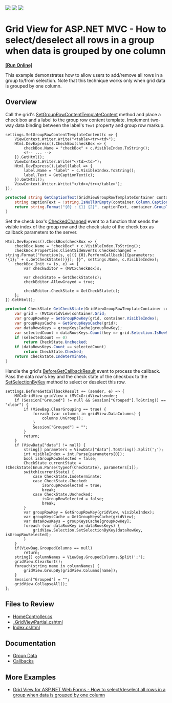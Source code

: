 <!-- default badges list -->
![](https://img.shields.io/endpoint?url=https://codecentral.devexpress.com/api/v1/VersionRange/128550402/22.1.3%2B)
[![](https://img.shields.io/badge/Open_in_DevExpress_Support_Center-FF7200?style=flat-square&logo=DevExpress&logoColor=white)](https://supportcenter.devexpress.com/ticket/details/T362032)
[![](https://img.shields.io/badge/📖_How_to_use_DevExpress_Examples-e9f6fc?style=flat-square)](https://docs.devexpress.com/GeneralInformation/403183)
<!-- default badges end -->
# Grid View for ASP.NET MVC - How to select/deselect all rows in a group when data is grouped by one column
<!-- run online -->
**[[Run Online]](https://codecentral.devexpress.com/128550402/)**
<!-- run online end -->

This example demonstrates how to allow users to add/remove all rows in a group to/from selection. Note that this technique works only when grid data is grouped by one column.

## Overview

Call the grid's [SetGroupRowContentTemplateContent](https://docs.devexpress.com/AspNetMvc/DevExpress.Web.Mvc.MVCxGridViewProperties.SetGroupRowContentTemplateContent.overloads) method and place a check box and a label to the group row content template. Implement two-way data binding between the label's `Text` property and group row markup.

```cshtml
settings.SetGroupRowContentTemplateContent(c => {
    ViewContext.Writer.Write("<table><tr><td>");
    Html.DevExpress().CheckBox(checkBox => {
        checkBox.Name = "checkBox" + c.VisibleIndex.ToString();
        <!-- ... -->
    }).GetHtml();
    ViewContext.Writer.Write("</td><td>");
    Html.DevExpress().Label(label => {
        label.Name = "label" + c.VisibleIndex.ToString();
        label.Text = GetCaptionText(c);
    }).GetHtml();
    ViewContext.Writer.Write("</td></tr></table>");
});
```

```cs
protected string GetCaptionText(GridViewGroupRowTemplateContainer container) {
    string captionText = !string.IsNullOrEmpty(container.Column.Caption) ? container.Column.Caption : container.Column.FieldName;
    return string.Format("{0} : {1} {2}", captionText, container.GroupText, container.SummaryText);
}
```

Set the check box's [CheckedChanged](https://docs.devexpress.com/AspNet/DevExpress.Web.CheckEditClientSideEvents.CheckedChanged) event to a function that sends the visible index of the group row and the check state of the check box as callback parameters to the server.

```cshtml
Html.DevExpress().CheckBox(checkBox => {
    checkBox.Name = "checkBox" + c.VisibleIndex.ToString();
    checkBox.Properties.ClientSideEvents.CheckedChanged = string.Format("function(s, e){{ {0}.PerformCallback({{parameters: '{1};' + s.GetCheckState()}}); }}", settings.Name, c.VisibleIndex);
    checkBox.Init += (s, e) => {
        var checkEditor = (MVCxCheckBox)s;

        var checkState = GetCheckState(c);
        checkEditor.AllowGrayed = true;

        checkEditor.CheckState = GetCheckState(c);
    };
}).GetHtml();
```

```cs
protected CheckState GetCheckState(GridViewGroupRowTemplateContainer container) {
    var grid = (MVCxGridView)container.Grid;
    var groupRowKey = GetGroupRowKey(grid, container.VisibleIndex);
    var groupKeysCache = GetGroupKeysCache(grid);
    var dataRowsKeys = groupKeysCache[groupRowKey];
    var selectedCount = dataRowsKeys.Count(key => grid.Selection.IsRowSelectedByKey(key));
    if (selectedCount == 0)
        return CheckState.Unchecked;
    if (dataRowsKeys.Count == selectedCount)
        return CheckState.Checked;
    return CheckState.Indeterminate;
}
```

Handle the grid's [BeforeGetCallbackResult](https://docs.devexpress.com/AspNetMvc/DevExpress.Web.Mvc.GridSettingsBase.BeforeGetCallbackResult) event to process the callback. Pass the data row's key and the check state of the checkbox to the [SetSelectionByKey](https://docs.devexpress.com/AspNet/DevExpress.Web.Data.WebDataSelection.SetSelectionByKey(System.Object-System.Boolean)) method to select or deselect this row.

```cshtml
settings.BeforeGetCallbackResult += (sender, e) => {
    MVCxGridView gridView = (MVCxGridView)sender;
    if (Session["Grouped"] != null && Session["Grouped"].ToString() == "clear") {
        if (ViewBag.ClearGrouping == true) {
            foreach (var columns in gridView.DataColumns) {
                columns.UnGroup();
            }
            Session["Grouped"] = "";
        }
        return;
    }
    if (ViewData["data"] != null) {
        string[] parameters = ViewData["data"].ToString().Split(';');
        int visibleIndex = int.Parse(parameters[0]);
        bool isGroupRowSelected = false;
        CheckState currentState = (CheckState)Enum.Parse(typeof(CheckState), parameters[1]);
        switch(currentState) {
            case CheckState.Indeterminate:
            case CheckState.Checked:
                isGroupRowSelected = true;
                break;
            case CheckState.Unchecked:
                isGroupRowSelected = false;
                break;
        }
        var groupRowKey = GetGroupRowKey(gridView, visibleIndex);
        var groupKeysCache = GetGroupKeysCache(gridView);
        var dataRowsKeys = groupKeysCache[groupRowKey];
        foreach (var dataRowKey in dataRowsKeys) {
            gridView.Selection.SetSelectionByKey(dataRowKey, isGroupRowSelected);
        }
    }
    if(ViewBag.GroupedColumns == null)
        return;
    string[] columnNames = ViewBag.GroupedColumns.Split(';');
    gridView.ClearSort();
    foreach(string name in columnNames) {
        gridView.GroupBy(gridView.Columns[name]);
    }
    Session["Grouped"] = "";
    gridView.CollapseAll();
};
```

## Files to Review

* [HomeController.cs](./CS/Controllers/HomeController.cs)
* [_GridViewPartial.cshtml](./CS/Views/Home/_GridViewPartial.cshtml)
* [Index.cshtml](./CS/Views/Home/Index.cshtml)

## Documentation

* [Group Data](https://docs.devexpress.com/AspNet/3715/components/grid-view/concepts/group-data)
* [Callbacks](https://docs.devexpress.com/AspNet/402559/common-concepts/callbacks)

## More Examples

* [Grid View for ASP.NET Web Forms - How to select/deselect all rows in a group when data is grouped by one column](https://github.com/DevExpress-Examples/asp-net-web-forms-gridview-select-deselect-all-rows-in-a-group)
